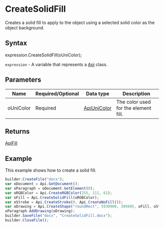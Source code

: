 # CreateSolidFill

Creates a solid fill to apply to the object using a selected solid color as the object background.

## Syntax

expression.CreateSolidFill(oUniColor);

`expression` - A variable that represents a [Api](../Api.md) class.

## Parameters

| **Name** | **Required/Optional** | **Data type** | **Description** |
| ------------- | ------------- | ------------- | ------------- |
| oUniColor | Required | [ApiUniColor](../../ApiUniColor/ApiUniColor.md) | The color used for the element fill. |

## Returns

[ApiFill](../../ApiFill/ApiFill.md)

## Example

This example shows how to create a solid fill.

```javascript
builder.CreateFile("docx");
var oDocument = Api.GetDocument();
var oParagraph = oDocument.GetElement(0);
var oRGBColor = Api.CreateRGBColor(255, 111, 61);
var oFill = Api.CreateSolidFill(oRGBColor);
var oStroke = Api.CreateStroke(0, Api.CreateNoFill());
var oDrawing = Api.CreateShape("roundRect", 5930900, 395605, oFill, oStroke);
oParagraph.AddDrawing(oDrawing);
builder.SaveFile("docx", "CreateSolidFill.docx");
builder.CloseFile();
```